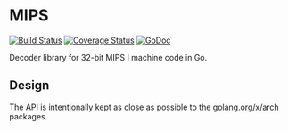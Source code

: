 # MIPS

[![Build Status](https://travis-ci.org/mewmew/mips.svg?branch=master)](https://travis-ci.org/mewmew/mips)
[![Coverage Status](https://coveralls.io/repos/github/mewmew/mips/badge.svg?branch=master)](https://coveralls.io/github/mewmew/mips?branch=master)
[![GoDoc](https://godoc.org/github.com/mewmew/mips?status.svg)](https://godoc.org/github.com/mewmew/mips)

Decoder library for 32-bit MIPS I machine code in Go.

## Design

The API is intentionally kept as close as possible to the [golang.org/x/arch](https://golang.org/x/arch) packages.
